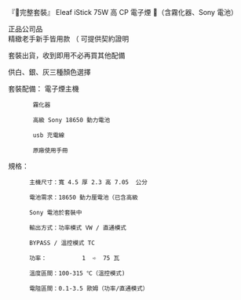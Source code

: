 『🤘完整套裝』 Eleaf iStick 75W 高 CP 電子煙 🚬（含霧化器、Sony 電池）

正品公司品  
精緻老手新手皆用款 （ 可提供契約證明

套裝出貨，收到即用不必再買其他配備

供白、銀、灰三種顏色選擇

套裝配備：
           電子煙主機

           霧化器

           高級 Sony 18650 動力電池

           usb 充電線

           原廠使用手冊

規格：

          主機尺寸：寬 4.5 厚 2.3 高 7.05  公分

          電池需求：18650 動力厘電池（已含高級

          Sony 電池於套裝中

          輸出方式：功率模式 VW / 直通模式

          BYPASS / 溫控模式 TC

          功率：          1  ➪  75 瓦

          溫度區間：100-315 ℃（溫控模式)

          電阻區間：0.1-3.5 歐姆（功率/直通模式）
